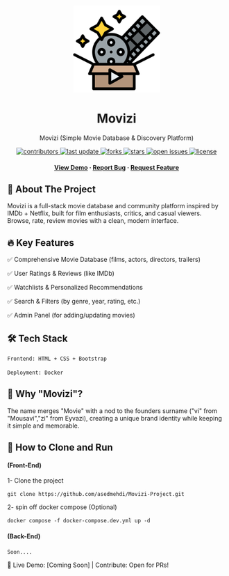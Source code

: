 <div align="center">
<img src="./img/movie.png" alt="movie" width="200" height="auto" />
<h1>Movizi</h1>
<p>
    Movizi (Simple Movie Database & Discovery Platform) 
  </p>

<!-- Badges -->
<p>
  <a href="https://github.com/asedmehdi/Movizi-Project/graphs/contributors">
    <img src="https://img.shields.io/github/contributors/asedmehdi/Movizi-Project" alt="contributors" />
  </a>
  <a href="">
    <img src="https://img.shields.io/github/last-commit/asedmehdi/Movizi-Project" alt="last update" />
  </a>
  <a href="https://github.com/asedmehdi/Movizi-Project/network/members">
    <img src="https://img.shields.io/github/forks/asedmehdi/Movizi-Project" alt="forks" />
  </a>
  <a href="https://github.com/asedmehdi/Movizi-Project/stargazers">
    <img src="https://img.shields.io/github/stars/asedmehdi/Movizi-Project" alt="stars" />
  </a>
  <a href="https://github.com/asedmehdi/Movizi-Project/issues/">
    <img src="https://img.shields.io/github/issues/asedmehdi/Movizi-Project" alt="open issues" />
  </a>
  <a href="https://github.com/asedmehdi/Movizi-Project/blob/master/LICENSE">
    <img src="https://img.shields.io/github/license/asedmehdi/Movizi-Project.svg" alt="license" />
  </a>
</p>

<h4>
    <a href="https://project-movie-app.vercel.app/">View Demo</a>
  <span> · </span>
    <a href="https://github.com/asedmehdi/Movizi-Project/issues/">Report Bug</a>
  <span> · </span>
    <a href="https://github.com/asedmehdi/Movizi-Project/issues/">Request Feature</a>
  </h4>

</div>

## 🎯 About The Project

Movizi is a full-stack movie database and community platform inspired by IMDb + Netflix, built for film enthusiasts, critics, and casual viewers. Browse, rate, review movies with a clean, modern interface.

## 🔥 Key Features

✅ Comprehensive Movie Database (films, actors, directors, trailers)

✅ User Ratings & Reviews (like IMDb)

✅ Watchlists & Personalized Recommendations

✅ Search & Filters (by genre, year, rating, etc.)

✅ Admin Panel (for adding/updating movies)

## 🛠 Tech Stack

    Frontend: HTML + CSS + Bootstrap

    Deployment: Docker


## 🌟 Why "Movizi"?

The name merges "Movie" with a nod to the founders surname ("vi" from "Mousavi","zi" from Eyvazi), creating a unique brand identity while keeping it simple and memorable.


## 🚀 How to Clone and Run


#### (Front-End)

1- Clone the project
```
git clone https://github.com/asedmehdi/Movizi-Project.git
```
2- spin off docker compose (Optional)
```
docker compose -f docker-compose.dev.yml up -d
```


#### (Back-End)

```
Soon....
```

📌 Live Demo: [Coming Soon] | Contribute: Open for PRs!

